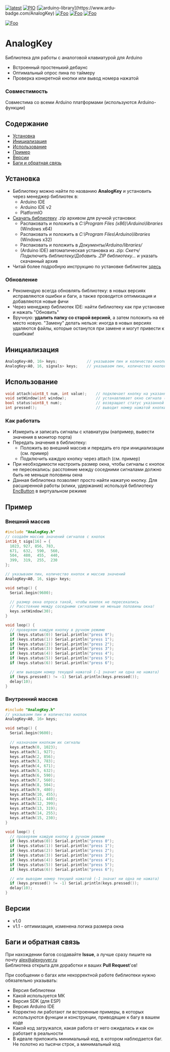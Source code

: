 [![latest](https://img.shields.io/github/v/release/GyverLibs/AnalogKey.svg?color=brightgreen)](https://github.com/GyverLibs/AnalogKey/releases/latest/download/AnalogKey.zip)
[![PIO](https://badges.registry.platformio.org/packages/gyverlibs/library/AnalogKey.svg)](https://registry.platformio.org/libraries/gyverlibs/AnalogKey)
[![arduino-library](https://www.ardu-badge.com/badge/AnalogKey.svg?)](https://www.ardu-badge.com/AnalogKey)
[![Foo](https://img.shields.io/badge/Website-AlexGyver.ru-blue.svg?style=flat-square)](https://alexgyver.ru/)
[![Foo](https://img.shields.io/badge/%E2%82%BD%24%E2%82%AC%20%D0%9F%D0%BE%D0%B4%D0%B4%D0%B5%D1%80%D0%B6%D0%B0%D1%82%D1%8C-%D0%B0%D0%B2%D1%82%D0%BE%D1%80%D0%B0-orange.svg?style=flat-square)](https://alexgyver.ru/support_alex/)
[![Foo](https://img.shields.io/badge/README-ENGLISH-blueviolet.svg?style=flat-square)](https://github-com.translate.goog/GyverLibs/AnalogKey?_x_tr_sl=ru&_x_tr_tl=en)  

[![Foo](https://img.shields.io/badge/ПОДПИСАТЬСЯ-НА%20ОБНОВЛЕНИЯ-brightgreen.svg?style=social&logo=telegram&color=blue)](https://t.me/GyverLibs)

# AnalogKey
Библиотека для работы с аналоговой клавиатурой для Arduino
- Встроенный простенький дебаунс
- Оптимальный опрос пина по таймеру
- Проверка конкретной кнопки или вывод номера нажатой

### Совместимость
Совместима со всеми Arduino платформами (используются Arduino-функции)

## Содержание
- [Установка](#install)
- [Инициализация](#init)
- [Использование](#usage)
- [Пример](#example)
- [Версии](#versions)
- [Баги и обратная связь](#feedback)

<a id="install"></a>
## Установка
- Библиотеку можно найти по названию **AnalogKey** и установить через менеджер библиотек в:
    - Arduino IDE
    - Arduino IDE v2
    - PlatformIO
- [Скачать библиотеку](https://github.com/GyverLibs/AnalogKey/archive/refs/heads/main.zip) .zip архивом для ручной установки:
    - Распаковать и положить в *C:\Program Files (x86)\Arduino\libraries* (Windows x64)
    - Распаковать и положить в *C:\Program Files\Arduino\libraries* (Windows x32)
    - Распаковать и положить в *Документы/Arduino/libraries/*
    - (Arduino IDE) автоматическая установка из .zip: *Скетч/Подключить библиотеку/Добавить .ZIP библиотеку…* и указать скачанный архив
- Читай более подробную инструкцию по установке библиотек [здесь](https://alexgyver.ru/arduino-first/#%D0%A3%D1%81%D1%82%D0%B0%D0%BD%D0%BE%D0%B2%D0%BA%D0%B0_%D0%B1%D0%B8%D0%B1%D0%BB%D0%B8%D0%BE%D1%82%D0%B5%D0%BA)
### Обновление
- Рекомендую всегда обновлять библиотеку: в новых версиях исправляются ошибки и баги, а также проводится оптимизация и добавляются новые фичи
- Через менеджер библиотек IDE: найти библиотеку как при установке и нажать "Обновить"
- Вручную: **удалить папку со старой версией**, а затем положить на её место новую. "Замену" делать нельзя: иногда в новых версиях удаляются файлы, которые останутся при замене и могут привести к ошибкам!


<a id="init"></a>
## Инициализация
```cpp
AnalogKey<A0, 16> keys;             // указываем пин и количество кнопок
AnalogKey<A0, 16, signals> keys;    // указываем пин, количество кнопок и внешний массив сигналов
```

<a id="usage"></a>
## Использование
```cpp
void attach(uint8_t num, int value);    // подключает кнопку на указанное значение
void setWindow(int window);             // устанавливает окно сигнала (умолч. 40)
bool status(uint8_t num);               // возвращает статус указанной кнопки
int pressed();                          // выводит номер нажатой кнопки или -1, если нажатых кнопок нет
```
### Как работать
- Измерить и записать сигналы с клавиатуры (например, вывести значения в монитор порта)
- Передать значения в библиотеку:
    - Положить во внешний массив и передать его при инициализации (см. пример)
    - Подключить каждую кнопку через attach (см. пример)
- При необходимости настроить размер окна, чтобы сигналы с кнопок не пересекались: расстояние между соседними сигналами должно быть не меньше половины окна
- Данная библиотека позволяет просто найти нажатую кнопку. Для расширенной работы (клики, удержания) используй библиотеку [EncButton](https://github.com/GyverLibs/EncButton) в виртуальном режиме

<a id="example"></a>
## Пример
### Внешний массив
```cpp
#include "AnalogKey.h"
// создаём массив значений сигналов с кнопок
int16_t sigs[16] = {
  1023, 927, 856, 783,
  671,  632,  590,  560,
  504,  480,  455,  440,
  399,  319,  255,  230
};

// указываем пин, количество кнопок и массив значений
AnalogKey<A0, 16, sigs> keys;

void setup() {
  Serial.begin(9600);

  // размер окна опроса такой, чтобы кнопок не пересекались
  // Расстояние между соседними сигналами не меньше половины окна!
  keys.setWindow(30);
}

void loop() {
  // проверяем каждую кнопку в ручном режиме
  if (keys.status(0)) Serial.println("press 0");
  if (keys.status(1)) Serial.println("press 1");
  if (keys.status(2)) Serial.println("press 2");
  if (keys.status(3)) Serial.println("press 3");
  if (keys.status(4)) Serial.println("press 4");
  if (keys.status(5)) Serial.println("press 5");
  if (keys.status(6)) Serial.println("press 6");

  // или выводим номер текущей нажатой (-1 значит ни одна не нажата)
  if (keys.pressed() != -1) Serial.println(keys.pressed());
  delay(10);
}
```

### Внутренний массив
```cpp
#include "AnalogKey.h"
// указываем пин и количество кнопок
AnalogKey<A0, 16> keys;

void setup() {
  Serial.begin(9600);
  
  // назначаем кнопкам их сигналы
  keys.attach(0, 1023);
  keys.attach(1, 927);
  keys.attach(2, 856);
  keys.attach(3, 783);
  keys.attach(4, 671);
  keys.attach(5, 632);
  keys.attach(6, 590);
  keys.attach(7, 560);
  keys.attach(8, 504);
  keys.attach(9, 480);
  keys.attach(10, 455);
  keys.attach(11, 440);
  keys.attach(12, 399);
  keys.attach(13, 319);
  keys.attach(14, 255);
  keys.attach(15, 230);
}

void loop() {  
  // проверяем каждую кнопку в ручном режиме
  if (keys.status(0)) Serial.println("press 0");
  if (keys.status(1)) Serial.println("press 1");
  if (keys.status(2)) Serial.println("press 2");
  if (keys.status(3)) Serial.println("press 3");
  if (keys.status(4)) Serial.println("press 4");
  if (keys.status(5)) Serial.println("press 5");
  if (keys.status(6)) Serial.println("press 6");

  // или выводим номер текущей нажатой (-1 значит ни одна не нажата)
  if (keys.pressed() != -1) Serial.println(keys.pressed());
  delay(10);
}
```

<a id="versions"></a>
## Версии
- v1.0
- v1.1 - оптимизация, изменена логика размера окна

<a id="feedback"></a>
## Баги и обратная связь
При нахождении багов создавайте **Issue**, а лучше сразу пишите на почту [alex@alexgyver.ru](mailto:alex@alexgyver.ru)  
Библиотека открыта для доработки и ваших **Pull Request**'ов!


При сообщении о багах или некорректной работе библиотеки нужно обязательно указывать:
- Версия библиотеки
- Какой используется МК
- Версия SDK (для ESP)
- Версия Arduino IDE
- Корректно ли работают ли встроенные примеры, в которых используются функции и конструкции, приводящие к багу в вашем коде
- Какой код загружался, какая работа от него ожидалась и как он работает в реальности
- В идеале приложить минимальный код, в котором наблюдается баг. Не полотно из тысячи строк, а минимальный код
